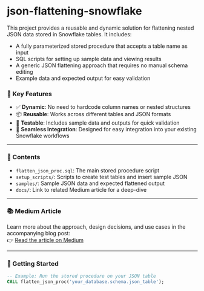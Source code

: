 # json-flattening-snowflake

This project provides a reusable and dynamic solution for flattening nested JSON data stored in Snowflake tables. It includes:

- A fully parameterized stored procedure that accepts a table name as input
- SQL scripts for setting up sample data and viewing results
- A generic JSON flattening approach that requires no manual schema editing
- Example data and expected output for easy validation

### 🔧 Key Features

- ✅ **Dynamic**: No need to hardcode column names or nested structures
- 📦 **Reusable**: Works across different tables and JSON formats
- 🧪 **Testable**: Includes sample data and outputs for quick validation
- 🧵 **Seamless Integration**: Designed for easy integration into your existing Snowflake workflows

---

### 📄 Contents

- `flatten_json_proc.sql`: The main stored procedure script
- `setup_scripts/`: Scripts to create test tables and insert sample JSON
- `samples/`: Sample JSON data and expected flattened output
- `docs/`: Link to related Medium article for a deep-dive

---

### 📚 Medium Article

Learn more about the approach, design decisions, and use cases in the accompanying blog post:  
👉 [Read the article on Medium](https://medium.com/@isoto3145/from-json-chaos-to-clean-columns-dynamic-sql-for-nested-data-in-snowflake-574d042abb54)

---

### 🚀 Getting Started

```sql
-- Example: Run the stored procedure on your JSON table
CALL flatten_json_proc('your_database.schema.json_table');
